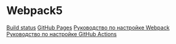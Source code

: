 # Webpack5
[Build status](https://github.com/VeraGerber/ahj-env/actions/workflows/web.yml/badge.svg)
[GitHub Pages](https://VeraGerber.github.io/ahj_env)
[Руководство по настройке Webpack](https://webpack.js.org/guides/)
[Руководство по настройке GitHub Actions](https://docs.github.com/en/actions/quickstart)





